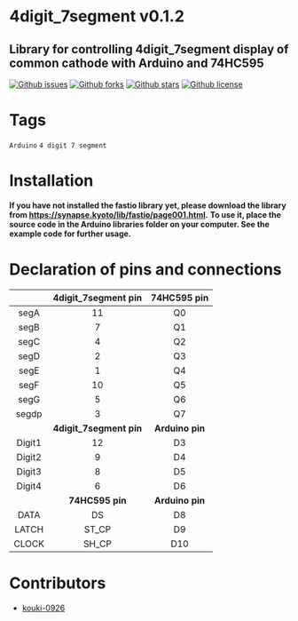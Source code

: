 # 4digit_7segment   v0.1.2

## Library for controlling 4digit_7segment display of common cathode with Arduino and 74HC595

[![Github issues](https://img.shields.io/github/issues/kouki-0926/4digit_7segment)](https://github.com/kouki-0926/4digit_7segment/issues)
[![Github forks](https://img.shields.io/github/forks/kouki-0926/4digit_7segment)](https://github.com/kouki-0926/4digit_7segment/network/members)
[![Github stars](https://img.shields.io/github/stars/kouki-0926/4digit_7segment)](https://github.com/kouki-0926/4digit_7segment/stargazers)
[![Github license](https://img.shields.io/github/license/kouki-0926/4digit_7segment)](https://github.com/kouki-0926/4digit_7segment/)

# Tags
`Arduino` `4 digit 7 segment`

# Installation
__If you have not installed the fastio library yet, please download the library from https://synapse.kyoto/lib/fastio/page001.html.__
__To use it, place the source code in the Arduino libraries folder on your computer. See the example code for further usage.__

# Declaration of pins and connections

|  | __4digit_7segment pin__ | __74HC595 pin__ |
|:---:|:---:|:---:|
| segA  | 11 | Q0 |
| segB  | 7  | Q1 |
| segC  | 4  | Q2 |
| segD  | 2  | Q3 |
| segE  | 1  | Q4 |
| segF  | 10 | Q5 |
| segG  | 5  | Q6 |
| segdp | 3  | Q7 |
| | __4digit_7segment pin__ | __Arduino pin__ |
| Digit1 | 12 | D3 |
| Digit2 |  9 | D4 |
| Digit3 |  8 | D5 |
| Digit4 |  6 | D6 |
|  | __74HC595 pin__ | __Arduino pin__ |
| DATA   | DS    | D8  |
| LATCH  | ST_CP | D9  |
| CLOCK  | SH_CP | D10 |

# Contributors
- [kouki-0926](https://github.com/kouki-0926)
